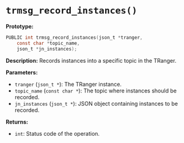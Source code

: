 # `trmsg_record_instances()`

**Prototype:**
```c
PUBLIC int trmsg_record_instances(json_t *tranger,
    const char *topic_name,
    json_t *jn_instances);
```

**Description:**
Records instances into a specific topic in the TRanger.

**Parameters:**
- `tranger` (`json_t *`): The TRanger instance.
- `topic_name` (`const char *`): The topic where instances should be recorded.
- `jn_instances` (`json_t *`): JSON object containing instances to be recorded.

**Returns:**
- `int`: Status code of the operation.
